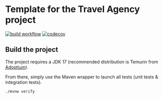 # Template for the Travel Agency project

[![build workflow](https://github.com/hyder3/travel_agency/workflows/Build/badge.svg)](https://github.com/hyder3/travel_agency/actions)
[![codecov](https://codecov.io/gh/hyder3/travel_agency/branch/main/graph/badge.svg?token=5c3fcf06-4748-4979-9647-794e5c95c1f1)](https://codecov.io/gh/hyder3/travel_agency)

## Build the project

The project requires a JDK 17 (recommended distribution is Temurin from [Adoptium](https://adoptium.net/)).

From there, simply use the Maven wrapper to launch all tests (unit tests & integration tests).

`./mvnw verify`
